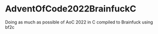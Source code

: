 # AdventOfCode2022BrainfuckC
Doing as much as possible of AoC 2022 in C compiled to Brainfuck using bf2c
